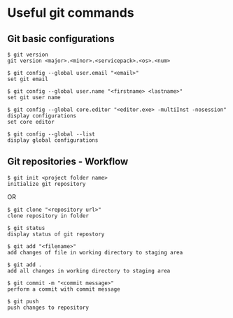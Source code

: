 # Useful git commands

## Git basic configurations

```
$ git version
git version <major>.<minor>.<servicepack>.<os>.<num>
```

```
$ git config --global user.email "<email>"
set git email
```

```
$ git config --global user.name "<firstname> <lastname>"
set git user name
```

```
$ git config --global core.editor "<editor.exe> -multiInst -nosession"
display configurations
set core editor
```

```
$ git config --global --list
display global configurations
```

## Git repositories - Workflow

```
$ git init <project folder name>
initialize git repository
```

OR

```
$ git clone "<repository url>"
clone repository in folder
```

```
$ git status
display status of git repostory
```

```
$ git add "<filename>"
add changes of file in working directory to staging area
```

```
$ git add .
add all changes in working directory to staging area
```

```
$ git commit -m "<commit message>"
perform a commit with commit message
```

```
$ git push
push changes to repository
```
